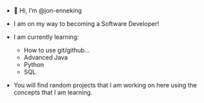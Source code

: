 - 👋 Hi, I’m @jon-enneking
-  I am on my way to becoming a Software Developer!
-  I am currently learning:
    + How to use git/github...
    + Advanced Java
    + Python
    + SQL
    
- You will find random projects that I am working on here using the concepts that I am learning.

<!---
jon-enneking/jon-enneking is a ✨ special ✨ repository because its `README.md` (this file) appears on your GitHub profile.
You can click the Preview link to take a look at your changes.
--->
